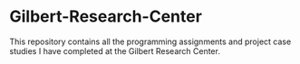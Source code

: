 # Gilbert-Research-Center
This repository contains all the programming assignments and project case studies I have completed at the Gilbert Research Center.
